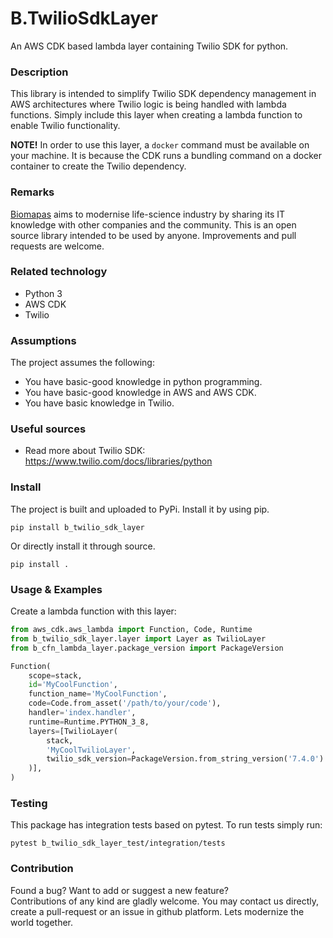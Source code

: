 # B.TwilioSdkLayer

An AWS CDK based lambda layer containing Twilio SDK for python.

### Description

This library is intended to simplify Twilio SDK dependency management
in AWS architectures where Twilio logic is being handled with lambda
functions. Simply include this layer when creating a lambda function
to enable Twilio functionality.

**NOTE!** In order to use this layer, a `docker` command must be available
on your machine. It is because the CDK runs a bundling command on a 
docker container to create the Twilio dependency.

### Remarks

[Biomapas](https://biomapas.com) aims to modernise life-science 
industry by sharing its IT knowledge with other companies and 
the community. This is an open source library intended to be used 
by anyone. Improvements and pull requests are welcome.

### Related technology

- Python 3
- AWS CDK
- Twilio

### Assumptions

The project assumes the following:

- You have basic-good knowledge in python programming.
- You have basic-good knowledge in AWS and AWS CDK.
- You have basic knowledge in Twilio.

### Useful sources

- Read more about Twilio SDK:<br>
https://www.twilio.com/docs/libraries/python

### Install

The project is built and uploaded to PyPi. Install it by using pip.

```
pip install b_twilio_sdk_layer
```

Or directly install it through source.

```
pip install .
```

### Usage & Examples

Create a lambda function with this layer:
```python
from aws_cdk.aws_lambda import Function, Code, Runtime
from b_twilio_sdk_layer.layer import Layer as TwilioLayer
from b_cfn_lambda_layer.package_version import PackageVersion

Function(
    scope=stack,
    id='MyCoolFunction',
    function_name='MyCoolFunction',
    code=Code.from_asset('/path/to/your/code'),
    handler='index.handler',
    runtime=Runtime.PYTHON_3_8,
    layers=[TwilioLayer(
        stack,
        'MyCoolTwilioLayer',
        twilio_sdk_version=PackageVersion.from_string_version('7.4.0')
    )],
)
```

### Testing

This package has integration tests based on pytest. To run tests simply run:

```
pytest b_twilio_sdk_layer_test/integration/tests
```

### Contribution

Found a bug? Want to add or suggest a new feature?<br>
Contributions of any kind are gladly welcome. You may contact us 
directly, create a pull-request or an issue in github platform.
Lets modernize the world together.
